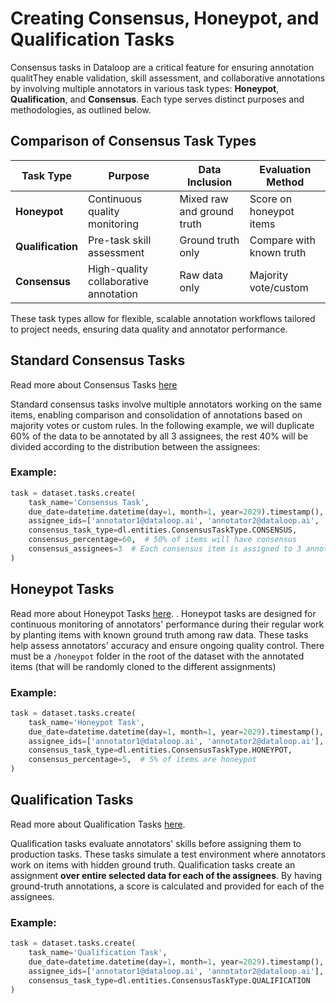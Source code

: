 # Creating Consensus, Honeypot, and Qualification Tasks

Consensus tasks in Dataloop are a critical feature for ensuring annotation qualitThey enable validation, skill
assessment, and collaborative annotations by involving multiple annotators in various task types: **Honeypot**,
**Qualification**, and **Consensus**. Each type serves distinct purposes and methodologies, as outlined below.

## Comparison of Consensus Task Types

| Task Type         | Purpose                               | Data Inclusion             | Evaluation Method        |
|-------------------|---------------------------------------|----------------------------|--------------------------|
| **Honeypot**      | Continuous quality monitoring         | Mixed raw and ground truth | Score on honeypot items  |
| **Qualification** | Pre-task skill assessment             | Ground truth only          | Compare with known truth |
| **Consensus**     | High-quality collaborative annotation | Raw data only              | Majority vote/custom     |

These task types allow for flexible, scalable annotation workflows tailored to project needs, ensuring data quality and
annotator performance.

## Standard Consensus Tasks

Read more about Consensus Tasks [here](https://docs.dataloop.ai/docs/consensus)

Standard consensus tasks involve multiple annotators working on the same items, enabling comparison and consolidation of
annotations based on majority votes or custom rules.
In the following example, we will duplicate 60% of the data to be annotated by all 3 assignees, the rest 40% will be
divided according to the distribution between the assignees:

### Example:

```python
task = dataset.tasks.create(
    task_name='Consensus Task',
    due_date=datetime.datetime(day=1, month=1, year=2029).timestamp(),
    assignee_ids=['annotator1@dataloop.ai', 'annotator2@dataloop.ai', 'annotator3@dataloop.ai'],
    consensus_task_type=dl.entities.ConsensusTaskType.CONSENSUS,
    consensus_percentage=60,  # 50% of items will have consensus
    consensus_assignees=3  # Each consensus item is assigned to 3 annotators
)
```

## Honeypot Tasks

Read more about Honeypot Tasks [here](https://docs.dataloop.ai/docs/qualification-honeypot#honeypot).
.
Honeypot tasks are designed for continuous monitoring of annotators' performance during their regular work by planting
items with known ground truth among raw data.
These tasks help assess annotators' accuracy and ensure ongoing quality control.
There must be a `/honeypot` folder in the root of the dataset with the annotated items (that will be randomly cloned to
the different assignments)

### Example:

```python
task = dataset.tasks.create(
    task_name='Honeypot Task',
    due_date=datetime.datetime(day=1, month=1, year=2029).timestamp(),
    assignee_ids=['annotator1@dataloop.ai', 'annotator2@dataloop.ai'],
    consensus_task_type=dl.entities.ConsensusTaskType.HONEYPOT,
    consensus_percentage=5,  # 5% of items are honeypot
)
```

## Qualification Tasks

Read more about Qualification Tasks [here](https://docs.dataloop.ai/docs/qualification-honeypot#qualification).

Qualification tasks evaluate annotators' skills before assigning them to production tasks.
These tasks simulate a test environment where annotators work on items with hidden ground truth.
Qualification tasks create an assignment **over entire selected data for each of the assignees**.
By having ground-truth annotations, a score is calculated and provided for each of the assignees.

### Example:

```python
task = dataset.tasks.create(
    task_name='Qualification Task',
    due_date=datetime.datetime(day=1, month=1, year=2029).timestamp(),
    assignee_ids=['annotator1@dataloop.ai', 'annotator2@dataloop.ai'],
    consensus_task_type=dl.entities.ConsensusTaskType.QUALIFICATION
)
```
